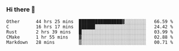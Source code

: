 ### Hi there 👋

<!--
**WShiBin/WShiBin** is a ✨ _special_ ✨ repository because its `README.md` (this file) appears on your GitHub profile.

Here are some ideas to get you started:

- 🔭 I’m currently working on ...
- 🌱 I’m currently learning ...
- 👯 I’m looking to collaborate on ...
- 🤔 I’m looking for help with ...
- 💬 Ask me about ...
- 📫 How to reach me: ...
- 😄 Pronouns: ...
- ⚡ Fun fact: ...
-->

<!--START_SECTION:waka-->
```text
Other      44 hrs 25 mins  ████████████████▓░░░░░░░░   66.59 % 
C          16 hrs 17 mins  ██████░░░░░░░░░░░░░░░░░░░   24.42 % 
Rust       2 hrs 39 mins   █░░░░░░░░░░░░░░░░░░░░░░░░   03.99 % 
CMake      1 hr 55 mins    ▓░░░░░░░░░░░░░░░░░░░░░░░░   02.88 % 
Markdown   28 mins         ▒░░░░░░░░░░░░░░░░░░░░░░░░   00.71 % 
```
<!--END_SECTION:waka-->
